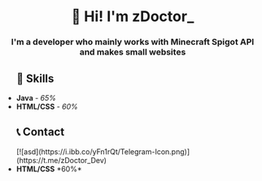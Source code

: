 <div>
  <h1 align="center"><strong>👋 Hi! I'm zDoctor_</strong></h1>
  <h3 align="center"><strong>I'm a developer who mainly works with Minecraft Spigot API and makes small websites</strong></h3>
</div>


<ul>
  <h2><strong>📡 Skills</strong></h2>
  <li><strong>Java</strong> - <i>65%</i></li>
  <li><strong>HTML/CSS</strong> - <i>60%</i></li>
</ul>


<ul>
  <h2><strong>📞 Contact</strong></h2>
  [![asd](https://i.ibb.co/yFn1rQt/Telegram-Icon.png)](https://t.me/zDoctor_Dev)
  <li><strong>HTML/CSS</strong> *60%*</li>
</ul>
